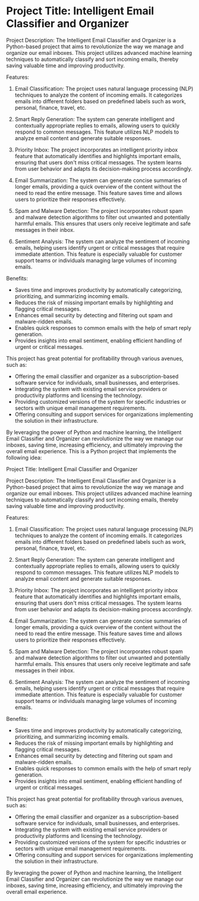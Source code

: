 # Project Title: Intelligent Email Classifier and Organizer

Project Description:
The Intelligent Email Classifier and Organizer is a Python-based project that aims to revolutionize the way we manage and organize our email inboxes. This project utilizes advanced machine learning techniques to automatically classify and sort incoming emails, thereby saving valuable time and improving productivity.

Features:
1. Email Classification: The project uses natural language processing (NLP) techniques to analyze the content of incoming emails. It categorizes emails into different folders based on predefined labels such as work, personal, finance, travel, etc.

2. Smart Reply Generation: The system can generate intelligent and contextually appropriate replies to emails, allowing users to quickly respond to common messages. This feature utilizes NLP models to analyze email content and generate suitable responses.

3. Priority Inbox: The project incorporates an intelligent priority inbox feature that automatically identifies and highlights important emails, ensuring that users don't miss critical messages. The system learns from user behavior and adapts its decision-making process accordingly.

4. Email Summarization: The system can generate concise summaries of longer emails, providing a quick overview of the content without the need to read the entire message. This feature saves time and allows users to prioritize their responses effectively.

5. Spam and Malware Detection: The project incorporates robust spam and malware detection algorithms to filter out unwanted and potentially harmful emails. This ensures that users only receive legitimate and safe messages in their inbox.

6. Sentiment Analysis: The system can analyze the sentiment of incoming emails, helping users identify urgent or critical messages that require immediate attention. This feature is especially valuable for customer support teams or individuals managing large volumes of incoming emails.

Benefits:
- Saves time and improves productivity by automatically categorizing, prioritizing, and summarizing incoming emails.
- Reduces the risk of missing important emails by highlighting and flagging critical messages.
- Enhances email security by detecting and filtering out spam and malware-ridden emails.
- Enables quick responses to common emails with the help of smart reply generation.
- Provides insights into email sentiment, enabling efficient handling of urgent or critical messages.

This project has great potential for profitability through various avenues, such as:
- Offering the email classifier and organizer as a subscription-based software service for individuals, small businesses, and enterprises.
- Integrating the system with existing email service providers or productivity platforms and licensing the technology.
- Providing customized versions of the system for specific industries or sectors with unique email management requirements.
- Offering consulting and support services for organizations implementing the solution in their infrastructure.

By leveraging the power of Python and machine learning, the Intelligent Email Classifier and Organizer can revolutionize the way we manage our inboxes, saving time, increasing efficiency, and ultimately improving the overall email experience.
This is a Python project that implements the following idea:

Project Title: Intelligent Email Classifier and Organizer

Project Description:
The Intelligent Email Classifier and Organizer is a Python-based project that aims to revolutionize the way we manage and organize our email inboxes. This project utilizes advanced machine learning techniques to automatically classify and sort incoming emails, thereby saving valuable time and improving productivity.

Features:
1. Email Classification: The project uses natural language processing (NLP) techniques to analyze the content of incoming emails. It categorizes emails into different folders based on predefined labels such as work, personal, finance, travel, etc.

2. Smart Reply Generation: The system can generate intelligent and contextually appropriate replies to emails, allowing users to quickly respond to common messages. This feature utilizes NLP models to analyze email content and generate suitable responses.

3. Priority Inbox: The project incorporates an intelligent priority inbox feature that automatically identifies and highlights important emails, ensuring that users don't miss critical messages. The system learns from user behavior and adapts its decision-making process accordingly.

4. Email Summarization: The system can generate concise summaries of longer emails, providing a quick overview of the content without the need to read the entire message. This feature saves time and allows users to prioritize their responses effectively.

5. Spam and Malware Detection: The project incorporates robust spam and malware detection algorithms to filter out unwanted and potentially harmful emails. This ensures that users only receive legitimate and safe messages in their inbox.

6. Sentiment Analysis: The system can analyze the sentiment of incoming emails, helping users identify urgent or critical messages that require immediate attention. This feature is especially valuable for customer support teams or individuals managing large volumes of incoming emails.

Benefits:
- Saves time and improves productivity by automatically categorizing, prioritizing, and summarizing incoming emails.
- Reduces the risk of missing important emails by highlighting and flagging critical messages.
- Enhances email security by detecting and filtering out spam and malware-ridden emails.
- Enables quick responses to common emails with the help of smart reply generation.
- Provides insights into email sentiment, enabling efficient handling of urgent or critical messages.

This project has great potential for profitability through various avenues, such as:
- Offering the email classifier and organizer as a subscription-based software service for individuals, small businesses, and enterprises.
- Integrating the system with existing email service providers or productivity platforms and licensing the technology.
- Providing customized versions of the system for specific industries or sectors with unique email management requirements.
- Offering consulting and support services for organizations implementing the solution in their infrastructure.

By leveraging the power of Python and machine learning, the Intelligent Email Classifier and Organizer can revolutionize the way we manage our inboxes, saving time, increasing efficiency, and ultimately improving the overall email experience.